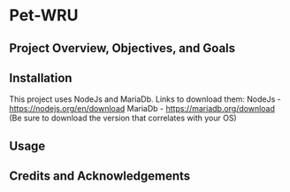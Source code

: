 # Pet-WRU

## Project Overview, Objectives, and Goals

## Installation
This project uses NodeJs and MariaDb.
Links to download them:
NodeJs - https://nodejs.org/en/download
MariaDb - https://mariadb.org/download
(Be sure to download the version that correlates with your OS)

## Usage

## Credits and Acknowledgements
